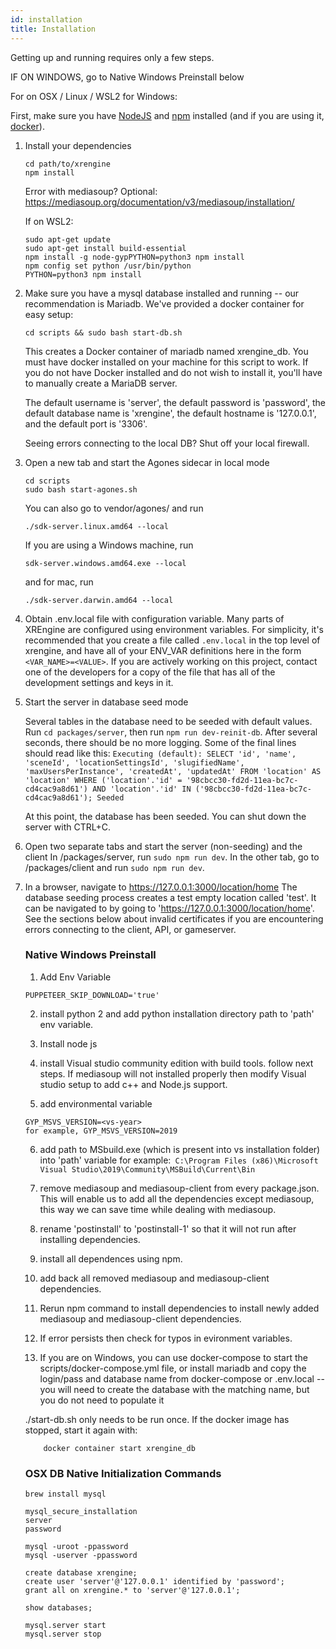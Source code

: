 ```yaml
---
id: installation
title: Installation
---
```


Getting up and running requires only a few steps.

IF ON WINDOWS, go to Native Windows Preinstall below

For on OSX / Linux / WSL2 for Windows:

First, make sure you have [NodeJS](https://nodejs.org/) and [npm](https://www.npmjs.com/) installed (and if you are using it, [docker](https://docs.docker.com/)).

1. Install your dependencies
    ```
    cd path/to/xrengine
    npm install
    ```
    Error with mediasoup? Optional: https://mediasoup.org/documentation/v3/mediasoup/installation/

    If on WSL2:
	```
	sudo apt-get update
	sudo apt-get install build-essential
	npm install -g node-gypPYTHON=python3 npm install
	npm config set python /usr/bin/python
	PYTHON=python3 npm install
	```
2. Make sure you have a mysql database installed and running -- our recommendation is Mariadb. We've provided a docker container for easy setup:
    ```
    cd scripts && sudo bash start-db.sh
    ```
    This creates a Docker container of mariadb named xrengine_db. You must have docker installed on your machine for this script to work.
    If you do not have Docker installed and do not wish to install it, you'll have to manually create a MariaDB server.

   The default username is 'server', the default password is 'password', the default database name is 'xrengine', the default hostname is '127.0.0.1', and the default port is '3306'.

   Seeing errors connecting to the local DB? Shut off your local firewall.

3. Open a new tab and start the Agones sidecar in local mode

    ```
   cd scripts
   sudo bash start-agones.sh
   ```

   You can also go to vendor/agones/ and run

   ```./sdk-server.linux.amd64 --local```

   If you are using a Windows machine, run

   ```sdk-server.windows.amd64.exe --local```

   and for mac, run

   ```./sdk-server.darwin.amd64 --local```

4. Obtain .env.local file with configuration variable.
   Many parts of XREngine are configured using environment variables.
   For simplicity, it's recommended that you create a file called ```.env.local``` in the top level of xrengine,
   and have all of your ENV_VAR definitions here in the form ```<VAR_NAME>=<VALUE>```.
   If you are actively working on this project, contact one of the developers for a copy of the file
   that has all of the development settings and keys in it.

5. Start the server in database seed mode

   Several tables in the database need to be seeded with default values.
   Run ```cd packages/server```, then run ```npm run dev-reinit-db```.
   After several seconds, there should be no more logging.
   Some of the final lines should read like this:
   ```Executing (default): SELECT 'id', 'name', 'sceneId', 'locationSettingsId', 'slugifiedName', 'maxUsersPerInstance', 'createdAt', 'updatedAt' FROM 'location' AS 'location' WHERE ('location'.'id' = '98cbcc30-fd2d-11ea-bc7c-cd4cac9a8d61') AND 'location'.'id' IN ('98cbcc30-fd2d-11ea-bc7c-cd4cac9a8d61'); Seeded```

    At this point, the database has been seeded. You can shut down the server with CTRL+C.

6. Open two separate tabs and start the server (non-seeding) and the client
   In /packages/server, run ```sudo npm run dev```.
   In the other tab, go to /packages/client and run ```sudo npm run dev```.

7. In a browser, navigate to https://127.0.0.1:3000/location/home
   The database seeding process creates a test empty location called 'test'.
   It can be navigated to by going to 'https://127.0.0.1:3000/location/home'.
   See the sections below about invalid certificates if you are encountering errors
   connecting to the client, API, or gameserver.

   ### Native Windows Preinstall

   1. Add Env Variable
   ```
   PUPPETEER_SKIP_DOWNLOAD='true'
   ```
   2. install python 2 and add python installation directory path to 'path' env variable.

   3. Install node js

   4. install Visual studio community edition with build tools. follow next steps. If mediasoup will not installed properly then modify Visual studio setup to add c++ and Node.js support.

   5. add environmental variable
   ```
   GYP_MSVS_VERSION=<vs-year>
   for example, GYP_MSVS_VERSION=2019
   ```

   6. add path to MSbuild.exe (which is present into vs installation folder) into 'path' variable
   for example:``` C:\Program Files (x86)\Microsoft Visual Studio\2019\Community\MSBuild\Current\Bin```

   7. remove mediasoup and mediasoup-client from every package.json. This will enable us to add all the dependencies except mediasoup, this way we can save time while dealing with mediasoup.

   8. rename 'postinstall' to 'postinstall-1' so that it will not run after installing dependencies.

   9. install all dependences using npm.

   10. add back all removed mediasoup and mediasoup-client dependencies.

   11. Rerun npm command to install dependencies to install newly added mediasoup and mediasoup-client dependencies.

   12. If error persists then check for typos in evironment variables.

   13. If you are on Windows, you can use docker-compose to start the scripts/docker-compose.yml file, or install mariadb and copy the login/pass and database name from docker-compose or .env.local -- you will need to create the database with the matching name, but you do not need to populate it

   ./start-db.sh only needs to be run once. If the docker image has stopped, start it again with:

   ```
       docker container start xrengine_db
   ```

   ### OSX DB Native Initialization Commands
   ```
   brew install mysql

   mysql_secure_installation
   server
   password

   mysql -uroot -ppassword
   mysql -userver -ppassword

   create database xrengine;
   create user 'server'@'127.0.0.1' identified by 'password';
   grant all on xrengine.* to 'server'@'127.0.0.1';

   show databases;

   mysql.server start
   mysql.server stop
   ```